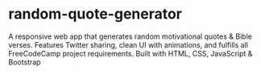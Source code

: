 # random-quote-generator
A responsive web app that generates random motivational quotes &amp; Bible verses. Features Twitter sharing, clean UI with animations, and fulfills all FreeCodeCamp project requirements. Built with HTML, CSS, JavaScript &amp; Bootstrap
